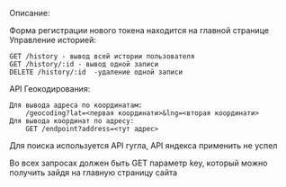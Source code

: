 Описание:

Форма регистрации нового токена находится на главной странице
Управление историей:

	GET /history - вывод всей истории пользователя
	GET /history/:id - вывод одной записи
	DELETE /history/:id  -удаление одной записи

API Геокодирования:

	Для вывода адреса по координатам:
		/geocoding?lat=<первая координати>&lng=<вторая координати>
	Для вывода координат по адресу:
		GET /endpoint?address=<тут адрес>
Для поиска используется API гугла, API яндекса применить не успел

Во всех запросах должен быть GET параметр key, который можно получить зайдя на главную страницу сайта
